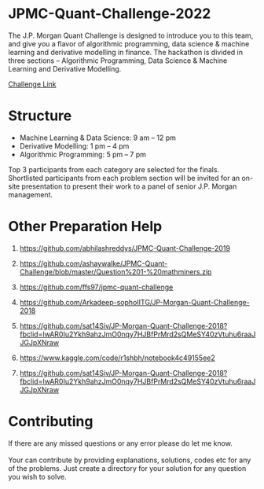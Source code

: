 # JPMC-Quant-Challenge-2022

The J.P. Morgan Quant Challenge is designed to introduce you to this team, and give you a flavor of algorithmic programming, data science & machine learning and derivative modelling in finance. The hackathon is divided in three sections – Algorithmic Programming, Data Science & Machine Learning and Derivative Modelling. 

[Challenge Link](https://xathon.mettl.com/event/jpmcquant_2022)

# Structure
- Machine Learning & Data Science: 9 am – 12 pm
- Derivative Modelling: 1 pm – 4 pm
- Algorithmic Programming: 5 pm – 7 pm

Top 3 participants from each category are selected for the finals.
Shortlisted participants from each problem section will be invited for an on-site presentation to present their work to a panel of senior J.P. Morgan management.

# Other Preparation Help
1. https://github.com/abhilashreddys/JPMC-Quant-Challenge-2019

2. https://github.com/ashaywalke/JPMC-Quant-Challenge/blob/master/Question%201-%20mathminers.zip

3. https://github.com/ffs97/jpmc-quant-challenge

4. https://github.com/Arkadeep-sophoIITG/JP-Morgan-Quant-Challenge-2018

5. https://github.com/sat14Siv/JP-Morgan-Quant-Challenge-2018?fbclid=IwAR0Iu2Ykh9ahzJmO0nqy7HJBfPrMrd2sQMeSY40zVtuhu6raaJJGJpXNraw

6. https://www.kaggle.com/code/r1shbh/notebook4c49155ee2

7. https://github.com/sat14Siv/JP-Morgan-Quant-Challenge-2018?fbclid=IwAR0Iu2Ykh9ahzJmO0nqy7HJBfPrMrd2sQMeSY40zVtuhu6raaJJGJpXNraw

# Contributing
If there are any missed questions or any error please do let me know. 
<br> </br>
Your can contribute by providing explanations, solutions, codes etc for any of the problems. Just create a directory for your solution for any question you wish to solve.
